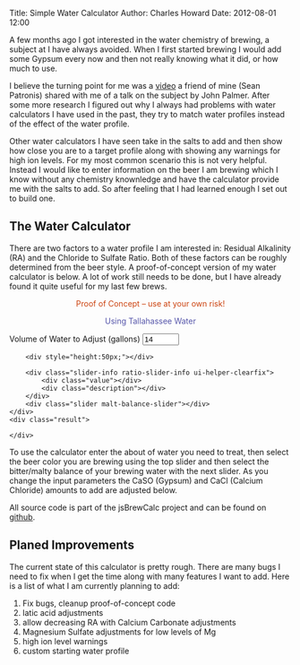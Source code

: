 Title: Simple Water Calculator
Author: Charles Howard
Date: 2012-08-01 12:00


A few months ago I got interested in the water chemistry of brewing, a subject at I have always avoided. When I first started brewing I would add some Gypsum every now and then not really knowing what it did, or how much to use.  

I believe the turning point for me was a 
[video](http://www.northernbrewer.com/connect/2012/06/john-palmer-on-residual-alkalinity-brewing-water/)
a friend of mine (Sean Patronis) shared with me of a talk on the subject by John Palmer.
After some more research I figured out why I always had problems with water calculators I have used in the past, they try to match water profiles instead of the effect of the water profile.  

Other water calculators I have seen take in the salts to add and then show how close you are to a target profile along with showing any warnings for high ion levels. For my most common scenario this is not very helpful.  Instead I would like to enter information on the beer I am brewing which I know without any chemistry knownledge and have the calculator provide me with the salts to add.  So after feeling that I had learned enough I set out to build one.

## The Water Calculator

There are two factors to a water profile I am interested in: Residual Alkalinity (RA) and the Chloride to Sulfate Ratio.  Both of these factors can be roughly determined from the beer style.  A proof-of-concept version of my water calculator is below.  A lot of work still needs to be done, but I have already found it quite useful for my last few brews.

<div style="color:#c41; text-align:center;margin-bottom:1em;">Proof of Concept &ndash; use at your own risk!</div>

<div class="simple-water-calculator">
	<div style="text-align:center;color:#55a;margin:1em 0;">Using Tallahassee Water</div>
	<div style="margin:0 0 1em 0;">
		<label>Volume of Water to Adjust (gallons)</label>
		<input name="volume" type="text" size="5" value="14" />
	</div>
	<div class="water-selection"></div>
	<div class="sliders">
		<div class="slider-info srm-slider-info ui-helper-clearfix">
			<div class="srm-value"></div>
			<div class="ra-value"></div>
			<div class="srm-color"></div>
		</div>
		<div class="slider srm-slider"></div>

		<div style="height:50px;"></div>

		<div class="slider-info ratio-slider-info ui-helper-clearfix">
			<div class="value"></div>
			<div class="description"></div>
		</div>
		<div class="slider malt-balance-slider"></div>
	</div>
	<div class="result">

	</div>
</div>
<link rel="stylesheet" href="simple-water-calculator-alpha/simpleWater.css?v=1.0">
<script src="lib/jquery-1.7.2.min.js"></script>
<script src="lib/jquery-ui-1.8.21.min.js"></script>
<script src="lib/jquery.tmpl.min.js"></script>
<link rel="stylesheet" href="lib/Aristo.css">
<script src="simple-water-calculator-alpha/brewcalc.js"></script>
<script src="simple-water-calculator-alpha/simpleWater.js"></script>
<script id="waterProfileForm" type="text/x-jquery-tmpl">
	<form>
		<label></label>
		<input>
	</form>
</script>

To use the calculator enter the about of water you need to treat, then select the beer color you are brewing using the top slider and then select the bitter/malty balance of your brewing water with the next slider. As you change the input parameters the CaSO (Gypsum) and CaCl (Calcium Chloride) amounts to add are adjusted below.

All source code is part of the jsBrewCalc project and can be found on [github](http://github.com/frodare/jsBrewCalc).


## Planed Improvements

The current state of this calculator is pretty rough.  There are many bugs I need to fix when I get the time along with many features I want to add.  Here is a list of what I am currently planning to add:

1. Fix bugs, cleanup proof-of-concept code
1. latic acid adjustments
1. allow decreasing RA with Calcium Carbonate adjustments
1. Magnesium Sulfate adjustments for low levels of Mg
1. high ion level warnings
1. custom starting water profile
